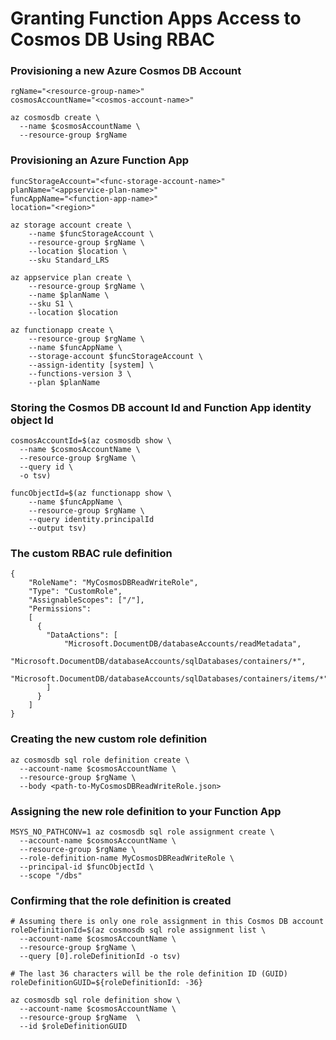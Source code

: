# Granting Function Apps Access to Cosmos DB Using RBAC 


### Provisioning a new Azure Cosmos DB Account
```
rgName="<resource-group-name>"
cosmosAccountName="<cosmos-account-name>"

az cosmosdb create \
  --name $cosmosAccountName \
  --resource-group $rgName
```

### Provisioning an Azure Function App
```
funcStorageAccount="<func-storage-account-name>"
planName="<appservice-plan-name>"
funcAppName="<function-app-name>"
location="<region>"

az storage account create \
    --name $funcStorageAccount \
    --resource-group $rgName \
    --location $location \
    --sku Standard_LRS 

az appservice plan create \
    --resource-group $rgName \
    --name $planName \
    --sku S1 \
    --location $location

az functionapp create \
    --resource-group $rgName \
    --name $funcAppName \
    --storage-account $funcStorageAccount \
    --assign-identity [system] \
    --functions-version 3 \
    --plan $planName 
```

### Storing the Cosmos DB account Id and Function App identity object Id
```
cosmosAccountId=$(az cosmosdb show \
  --name $cosmosAccountName \
  --resource-group $rgName \
  --query id \
  -o tsv)

funcObjectId=$(az functionapp show \
    --name $funcAppName \
    --resource-group $rgName \
    --query identity.principalId
    --output tsv)
```

### The custom RBAC rule definition
```
{
    "RoleName": "MyCosmosDBReadWriteRole",
    "Type": "CustomRole",
    "AssignableScopes": ["/"],
    "Permissions": 
    [
      {
        "DataActions": [
            "Microsoft.DocumentDB/databaseAccounts/readMetadata",
            "Microsoft.DocumentDB/databaseAccounts/sqlDatabases/containers/*",
            "Microsoft.DocumentDB/databaseAccounts/sqlDatabases/containers/items/*"            
        ]
      }
    ]
}
```

### Creating the new custom role definition
```
az cosmosdb sql role definition create \
  --account-name $cosmosAccountName \
  --resource-group $rgName \
  --body <path-to-MyCosmosDBReadWriteRole.json>
```

### Assigning the new role definition to your Function App
```
MSYS_NO_PATHCONV=1 az cosmosdb sql role assignment create \
  --account-name $cosmosAccountName \
  --resource-group $rgName \
  --role-definition-name MyCosmosDBReadWriteRole \
  --principal-id $funcObjectId \
  --scope "/dbs"
```

### Confirming that the role definition is created
```
# Assuming there is only one role assignment in this Cosmos DB account
roleDefinitionId=$(az cosmosdb sql role assignment list \
  --account-name $cosmosAccountName \
  --resource-group $rgName \
  --query [0].roleDefinitionId -o tsv)

# The last 36 characters will be the role definition ID (GUID)
roleDefinitionGUID=${roleDefinitionId: -36}

az cosmosdb sql role definition show \
  --account-name $cosmosAccountName \
  --resource-group $rgName  \
  --id $roleDefinitionGUID
```